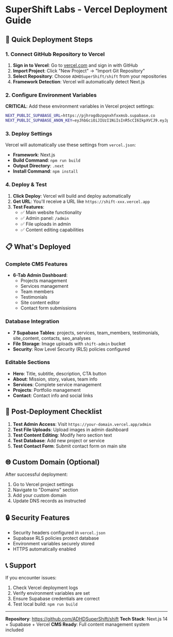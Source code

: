 # SuperShift Labs - Vercel Deployment Guide

## 🚀 Quick Deployment Steps

### 1. Connect GitHub Repository to Vercel

1. **Sign in to Vercel**: Go to [vercel.com](https://vercel.com) and sign in with GitHub
2. **Import Project**: Click "New Project" → "Import Git Repository"
3. **Select Repository**: Choose `ADHDSuperShift/shift` from your repositories
4. **Framework Detection**: Vercel will automatically detect Next.js

### 2. Configure Environment Variables

**CRITICAL**: Add these environment variables in Vercel project settings:

```bash
NEXT_PUBLIC_SUPABASE_URL=https://pjhrogdbzpqnxhfxxmsb.supabase.co
NEXT_PUBLIC_SUPABASE_ANON_KEY=eyJhbGciOiJIUzI1NiIsInR5cCI6IkpXVCJ9.eyJpc3MiOiJzdXBhYmFzZSIsInJlZiI6InBqaHJvZ2RienBxbnhoZnh4bXNiIiwicm9sZSI6ImFub24iLCJpYXQiOjE3NTkyOTUxODMsImV4cCI6MjA3NDg3MTE4M30.-ayJ2mZBUtc6-FWibASPkVj_51Vse1s86elTj_7s-cM
```

### 3. Deploy Settings

Vercel will automatically use these settings from `vercel.json`:
- **Framework**: Next.js
- **Build Command**: `npm run build`
- **Output Directory**: `.next`
- **Install Command**: `npm install`

### 4. Deploy & Test

1. **Click Deploy**: Vercel will build and deploy automatically
2. **Get URL**: You'll receive a URL like `https://shift-xxx.vercel.app`
3. **Test Features**:
   - ✅ Main website functionality
   - ✅ Admin panel: `/admin`
   - ✅ File uploads in admin
   - ✅ Content editing capabilities

## 📋 What's Deployed

### Complete CMS Features
- **6-Tab Admin Dashboard**:
  - Projects management
  - Services management  
  - Team members
  - Testimonials
  - Site content editor
  - Contact form submissions

### Database Integration
- **7 Supabase Tables**: projects, services, team_members, testimonials, site_content, contacts, seo_analyses
- **File Storage**: Image uploads with `shift-admin` bucket
- **Security**: Row Level Security (RLS) policies configured

### Editable Sections
- **Hero**: Title, subtitle, description, CTA button
- **About**: Mission, story, values, team info
- **Services**: Complete service management
- **Projects**: Portfolio management
- **Contact**: Contact info and social links

## 🔧 Post-Deployment Checklist

1. **Test Admin Access**: Visit `https://your-domain.vercel.app/admin`
2. **Test File Uploads**: Upload images in admin dashboard
3. **Test Content Editing**: Modify hero section text
4. **Test Database**: Add new project or service
5. **Test Contact Form**: Submit contact form on main site

## 🌐 Custom Domain (Optional)

After successful deployment:
1. Go to Vercel project settings
2. Navigate to "Domains" section
3. Add your custom domain
4. Update DNS records as instructed

## 🔒 Security Features

- Security headers configured in `vercel.json`
- Supabase RLS policies protect database
- Environment variables securely stored
- HTTPS automatically enabled

## 📞 Support

If you encounter issues:
1. Check Vercel deployment logs
2. Verify environment variables are set
3. Ensure Supabase credentials are correct
4. Test local build: `npm run build`

---

**Repository**: https://github.com/ADHDSuperShift/shift
**Tech Stack**: Next.js 14 + Supabase + Vercel
**CMS Ready**: Full content management system included
